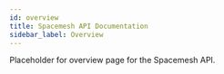 ```yaml
---
id: overview
title: Spacemesh API Documentation
sidebar_label: Overview
---
```


Placeholder for overview page for the Spacemesh API.
